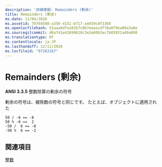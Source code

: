 ```yaml
---
description: '詳細情報: Remainders (剰余)'
title: Remainders (剰余)
ms.date: 11/04/2016
ms.assetid: 79764580-a350-4151-b717-a4459c0f3368
ms.openlocfilehash: 51aaa8dfea9167c0b7eeaacdff8a079ea00a3a0e
ms.sourcegitcommit: d6af41e42699628c3e2e6063ec7b03931a49a098
ms.translationtype: HT
ms.contentlocale: ja-JP
ms.lasthandoff: 12/11/2020
ms.locfileid: "97263167"
---
```

# <a name="remainders"></a>Remainders (剰余)

**ANSI 3.3.5** 整数除算の剰余の符号

剰余の符号は、被除数の符号と同じです。 たとえば、オブジェクトに適用された

```
50 / -6 == -8
50 % -6 ==  2
-50 /  6 == -8
-50 %  6 == -2
```

## <a name="see-also"></a>関連項目

[整数](../c-language/integers.md)
